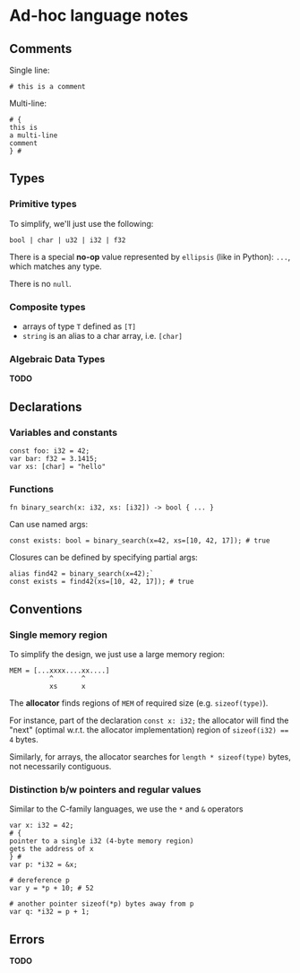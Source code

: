 # Ad-hoc language notes

## Comments

Single line:
```
# this is a comment
```

Multi-line:
```
# {
this is
a multi-line
comment
} #
```

## Types

### Primitive types
To simplify, we'll just use the following:
```
bool | char | u32 | i32 | f32
```

There is a special **no-op** value represented by `ellipsis` (like in Python): `...`, which matches any type.

There is no `null`.

### Composite types
- arrays of type `T` defined as `[T]`
- `string` is an alias to a char array, i.e. `[char]`

### Algebraic Data Types
**TODO**

## Declarations

### Variables and constants
```
const foo: i32 = 42;
var bar: f32 = 3.1415;
var xs: [char] = "hello"
```

### Functions

```
fn binary_search(x: i32, xs: [i32]) -> bool { ... }
```

Can use named args:
```
const exists: bool = binary_search(x=42, xs=[10, 42, 17]); # true
```

Closures can be defined by specifying partial args:
```
alias find42 = binary_search(x=42);`
const exists = find42(xs=[10, 42, 17]); # true
```

## Conventions

### Single memory region
To simplify the design, we just use a large memory region:
```
MEM = [...xxxx....xx....]
          ^       ^
          xs      x
```
The **allocator** finds regions of `MEM` of required size (e.g. `sizeof(type)`).

For instance, part of the declaration `const x: i32;` the allocator will find the "next" (optimal w.r.t. the allocator implementation) region of `sizeof(i32) == 4` bytes.

Similarly, for arrays, the allocator searches for `length * sizeof(type)` bytes, not necessarily contiguous.

### Distinction b/w pointers and regular values
Similar to the C-family languages, we use the `*` and `&` operators

```
var x: i32 = 42;
# {
pointer to a single i32 (4-byte memory region)
gets the address of x
} #
var p: *i32 = &x;

# dereference p
var y = *p + 10; # 52

# another pointer sizeof(*p) bytes away from p
var q: *i32 = p + 1;
```

## Errors
**TODO**
